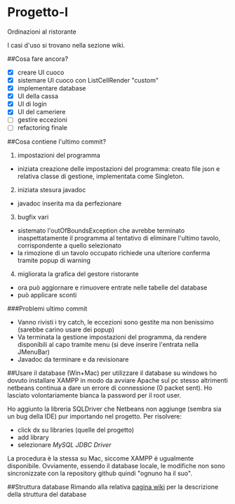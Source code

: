 # Progetto-I
Ordinazioni al ristorante

I casi d'uso si trovano nella sezione wiki.

##Cosa fare ancora?
- [x] creare UI cuoco
- [x] sistemare UI cuoco con ListCellRender "custom"
- [x] implementare database
- [x] UI della cassa
- [x] UI di login
- [x] UI del cameriere
- [ ] gestire eccezioni
- [ ] refactoring finale

##Cosa contiene l'ultimo commit?

1. impostazioni del programma
 - iniziata creazione delle impostazioni del programma: creato file json e relativa classe di gestione, implementata come Singleton.
2. iniziata stesura javadoc
 - javadoc inserita ma da perfezionare
3. bugfix vari
 - sistemato l'outOfBoundsException che avrebbe terminato inaspettatamente il programma al tentativo di eliminare l'ultimo tavolo, corrispondente a quello selezionato
 - la rimozione di un tavolo occupato richiede una ulteriore conferma tramite popup di warning
4. migliorata la grafica del gestore ristorante
 - ora può aggiornare e rimuovere entrate nelle tabelle del database
 - può applicare sconti
  
###Problemi ultimo commit
* Vanno rivisti i try catch, le eccezioni sono gestite ma non benissimo (sarebbe carino usare dei popup)
* Va terminata la gestione impostazioni del programma, da rendere disponibili al capo tramite menu (si deve inserire l'entrata nella JMenuBar)
* Javadoc da terminare e da revisionare

##Usare il database (Win+Mac)
per utilizzare il database su windows ho dovuto installare XAMPP in modo da avviare Apache sul pc stesso altrimenti netbeans continua a dare un errore di connessione (0 packet sent). Ho lasciato volontariamente bianca la password per il root user.

Ho aggiunto la libreria SQLDriver che Netbeans non aggiunge (sembra sia un bug della IDE) pur importando nel progetto. Per risolvere:
* click dx su libraries (quelle del progetto)
* add library
* selezionare *MySQL JDBC Driver*

La procedura è la stessa su Mac, siccome XAMPP è ugualmente disponibile.
Ovviamente, essendo il database locale, le modifiche non sono sincronizzate con la repository github quindi "ognuno ha il suo".

##Struttura database
Rimando alla relativa [pagina wiki](https://github.com/claudio-unipv/Progetto-I/wiki/Database-SQL) per la descrizione della struttura del database
